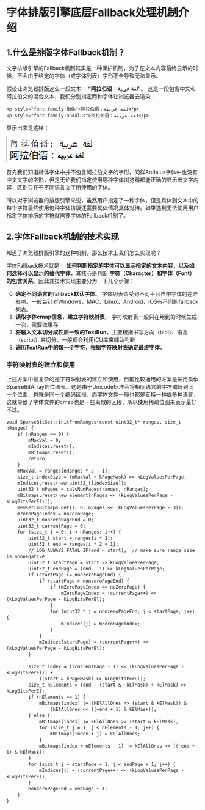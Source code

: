 # 字体排版引擎底层Fallback处理机制介绍 #

## 1.什么是排版字体Fallback机制？ ##

文字排版引擎的Fallback机制其实是一种保护机制，为了在文本内容最终显示的时候，不会由于给定的字体（或字体列表）字形不全导致无法显示。

假设让浏览器排版这么一段文本： **“阿拉伯语：عربية‎ لغة”**。
这是一段包含中文和阿拉伯文的混合文本，我们分别指定两种字体让浏览器去渲染：

```
<p style="font-family:楷体">阿拉伯语：عربية‎ لغة</p>
<p style="font-family:andalus">阿拉伯语：عربية‎ لغة</p>
```

显示出来是这样：

![阿拉伯语：عربية‎ لغة](./res/arabic.png)

首先我们知道楷体字体中并不包含阿拉伯文字的字形，同样Andalus字体中也没有中文文字的字形，但是无论我们指定使用哪种字体浏览器都能正确的显示出文字内容，区别只在于不同语言文字所使用的字体。

所以对于浏览器的排版引擎来说，虽然用户指定了一种字体，但是具体到文本中的每个字符最终使用何种字体排版还需要具体情况具体对待。如果遇到无法使用用户指定字体排版的字符就需要字体的Fallback机制了。

## 2.字体Fallback机制的技术实现 ##

知道了浏览器排版引擎的这种机制，那么技术上我们怎么实现呢？

字体Fallback技术就是： **如何判断指定的字体可以显示指定的文本内容，以及如何选择可以显示的替代字体**，其核心是判断 **字符（Character）和字体（Font）的包含关系**。因此其技术实现主要分为一下几个步骤：

0. **确定不同语言的fallback默认字体**。 字体列表会受到不同平台自带字体的差异影响。一般会针对Windows、MAC、Linux、Android、iOS有不同的fallback列表。
1. **读取字体cmap信息，建立字符映射表**， 字符映射表一般只在用到的时候生成一次，需要做缓存
2. **将输入文本切分成性质一致的TextRun**，主要根据书写方向（bidi）、语言（script）来切分，一般都会利用ICU库来辅助判断
3. **遍历TextRun中的每一个字符，根据字符映射表确定最终字体。**

### 字符映射表的建立和使用 ###

上述方案中最复杂的是字符映射表的建立和使用，目前比较通用的方案是采用类似SparseBitArray的位图表。这是由于Unicode标准会将相同语言的字符编码到同一个位面，也就是同一个编码区段，而字体文件一般也都是支持一种或多种语言，这就导致了字体文件的cmap也是一些离散的区段，所以使用稀疏位图来表示最好不过。

```
void SparseBitSet::initFromRanges(const uint32_t* ranges, size_t nRanges) {
    if (nRanges == 0) {
        mMaxVal = 0;
        mIndices.reset();
        mBitmaps.reset();
        return;
    }
    mMaxVal = ranges[nRanges * 2 - 1];
    size_t indexSize = (mMaxVal + kPageMask) >> kLogValuesPerPage;
    mIndices.reset(new uint32_t[indexSize]);
    uint32_t nPages = calcNumPages(ranges, nRanges);
    mBitmaps.reset(new element[nPages << (kLogValuesPerPage - kLogBitsPerEl)]);
    memset(mBitmaps.get(), 0, nPages << (kLogValuesPerPage - 3));
    mZeroPageIndex = noZeroPage;
    uint32_t nonzeroPageEnd = 0;
    uint32_t currentPage = 0;
    for (size_t i = 0; i < nRanges; i++) {
        uint32_t start = ranges[i * 2];
        uint32_t end = ranges[i * 2 + 1];
        // LOG_ALWAYS_FATAL_IF(end < start);  // make sure range size is nonnegative
        uint32_t startPage = start >> kLogValuesPerPage;
        uint32_t endPage = (end - 1) >> kLogValuesPerPage;
        if (startPage >= nonzeroPageEnd) {
            if (startPage > nonzeroPageEnd) {
                if (mZeroPageIndex == noZeroPage) {
                    mZeroPageIndex = (currentPage++) << (kLogValuesPerPage - kLogBitsPerEl);
                }
                for (uint32_t j = nonzeroPageEnd; j < startPage; j++) {
                    mIndices[j] = mZeroPageIndex;
                }
            }
            mIndices[startPage] = (currentPage++) << (kLogValuesPerPage - kLogBitsPerEl);
        }

        size_t index = ((currentPage - 1) << (kLogValuesPerPage - kLogBitsPerEl)) +
            ((start & kPageMask) >> kLogBitsPerEl);
        size_t nElements = (end - (start & ~kElMask) + kElMask) >> kLogBitsPerEl;
        if (nElements == 1) {
            mBitmaps[index] |= (kElAllOnes >> (start & kElMask)) &
                (kElAllOnes << ((~end + 1) & kElMask));
        } else {
            mBitmaps[index] |= kElAllOnes >> (start & kElMask);
            for (size_t j = 1; j < nElements - 1; j++) {
                mBitmaps[index + j] = kElAllOnes;
            }
            mBitmaps[index + nElements - 1] |= kElAllOnes << ((~end + 1) & kElMask);
        }
        for (size_t j = startPage + 1; j < endPage + 1; j++) {
            mIndices[j] = (currentPage++) << (kLogValuesPerPage - kLogBitsPerEl);
        }
        nonzeroPageEnd = endPage + 1;
    }
}
```
